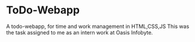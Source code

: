 # ToDo-Webapp
A todo-webapp, for time and work management in HTML,CSS,JS 
This was the task assigned to me as an intern work at Oasis Infobyte.
